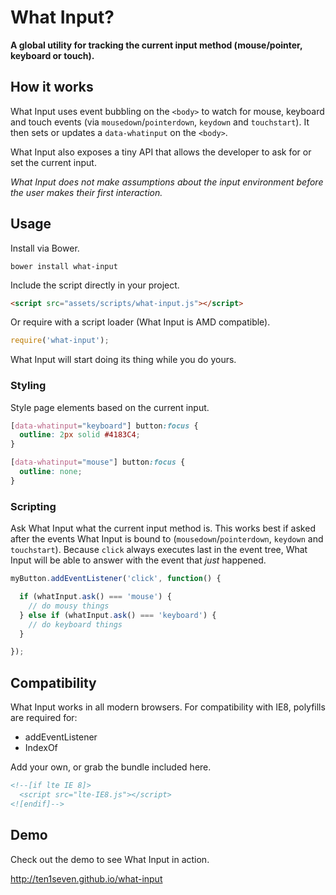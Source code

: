 # What Input?

__A global utility for tracking the current input method (mouse/pointer, keyboard or touch).__

## How it works

What Input uses event bubbling on the `<body>` to watch for mouse, keyboard and touch events (via `mousedown`/`pointerdown`, `keydown` and `touchstart`). It then sets or updates a `data-whatinput` on the `<body>`.

What Input also exposes a tiny API that allows the developer to ask for or set the current input.

_What Input does not make assumptions about the input environment before the user makes their first interaction._

## Usage

Install via Bower.

```shell
bower install what-input
```

Include the script directly in your project.

```html
<script src="assets/scripts/what-input.js"></script>
```

Or require with a script loader (What Input is AMD compatible).

```javascript
require('what-input');
```

What Input will start doing its thing while you do yours.

### Styling

Style page elements based on the current input.

```css
[data-whatinput="keyboard"] button:focus {
  outline: 2px solid #4183C4;
}

[data-whatinput="mouse"] button:focus {
  outline: none;
}
```

### Scripting

Ask What Input what the current input method is. This works best if asked after the events What Input is bound to (`mousedown`/`pointerdown`, `keydown` and `touchstart`). Because `click` always executes last in the event tree, What Input will be able to answer with the event that _just_ happened.

```javascript
myButton.addEventListener('click', function() {

  if (whatInput.ask() === 'mouse') {
    // do mousy things
  } else if (whatInput.ask() === 'keyboard') {
    // do keyboard things
  }

});
```

## Compatibility

What Input works in all modern browsers. For compatibility with IE8, polyfills are required for:

* addEventListener
* IndexOf

Add your own, or grab the bundle included here.

```html
<!--[if lte IE 8]>
  <script src="lte-IE8.js"></script>
<![endif]-->
```

## Demo

Check out the demo to see What Input in action.

http://ten1seven.github.io/what-input
